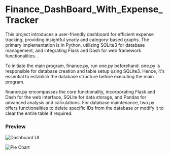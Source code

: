 # Finance_DashBoard_With_Expense_Tracker
This project introduces a user-friendly dashboard for efficient expense tracking, providing insightful yearly and category-based graphs. The primary implementation is in Python, utilizing SQLite3 for database management, and integrating Flask and Dash for web framework functionalities. .

To initiate the main program, finance.py, run one.py beforehand. one.py is responsible for database creation and table setup using SQLite3. Hence, it's essential to establish the database structure before executing the main program.         

finance.py encompasses the core functionality, incorporating Flask and Dash for the web interface, SQLite for data storage, and Pandas for advanced analysis and calculations.
For database maintenance, two.py offers functionalities to delete specific IDs from the database or modify it to clear the entire table if required.

### Preview

![Dashboard UI](images/image1.png)

![Pie Chart](images/image2.png)



